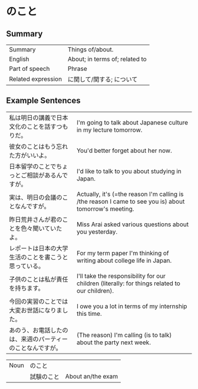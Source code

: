 # のこと

## Summary

<table><tr>   <td>Summary</td>   <td>Things of/about.</td></tr><tr>   <td>English</td>   <td>About; in terms of; related to</td></tr><tr>   <td>Part of speech</td>   <td>Phrase</td></tr><tr>   <td>Related expression</td>   <td>に関して/関する; について</td></tr></table>

## Example Sentences

<table><tr>   <td>私は明日の講義で日本文化のことを話すつもりだ。</td>   <td>I'm going to talk about Japanese culture in my lecture tomorrow.</td></tr><tr>   <td>彼女のことはもう忘れた方がいいよ。</td>   <td>You'd better forget about her now.</td></tr><tr>   <td>日本留学のことでちょっとご相談があるんですが。</td>   <td>I'd like to talk to you about studying in Japan.</td></tr><tr>   <td>実は、明日の会議のことなんですが。</td>   <td>Actually, it's (=the reason I'm calling is /the reason I came to see you is) about tomorrow's meeting.</td></tr><tr>   <td>昨日荒井さんが君のことを色々聞いていたよ。</td>   <td>Miss Arai asked various questions about you yesterday.</td></tr><tr>   <td>レポートは日本の大学生活のことを書こうと思っている。</td>   <td>For my term paper I'm thinking of writing about college life in Japan.</td></tr><tr>   <td>子供のことは私が責任を持ちます。</td>   <td>I'll take the responsibility for our children (literally: for things related to our children).</td></tr><tr>   <td>今回の実習のことでは大変お世話になりました。</td>   <td>I owe you a lot in terms of my internship this time.</td></tr><tr>   <td>あのう、お電話したのは、来週のパーティーのことなんですが。</td>   <td>(The reason) I'm calling (is to talk) about the party next week.</td></tr></table>

<table class="table"><tbody><tr class="tr head"><td class="td"><span class="bold">Noun</span></td><td class="td"><span class="concept">のこと</span></td><td class="td"></td></tr><tr class="tr"><td class="td"></td><td class="td"><span>試験</span><span class="concept">のこと</span></td><td class="td"><span>About an/the exam</span></td></tr></tbody></table>


